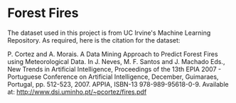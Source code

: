 # Forest Fires

The dataset used in this project is from UC Irvine's Machine Learning Repository. As required, here is the citation for the dataset:

P. Cortez and A. Morais. A Data Mining Approach to Predict Forest Fires using Meteorological Data. 
In J. Neves, M. F. Santos and J. Machado Eds., New Trends in Artificial Intelligence, 
Proceedings of the 13th EPIA 2007 - Portuguese Conference on Artificial Intelligence, December, 
Guimaraes, Portugal, pp. 512-523, 2007. APPIA, ISBN-13 978-989-95618-0-9. 
Available at: http://www.dsi.uminho.pt/~pcortez/fires.pdf
